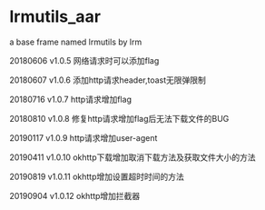 # lrmutils_aar
a base frame named lrmutils by lrm


20180606 v1.0.5 网络请求时可以添加flag

20180607 v1.0.6 添加http请求header,toast无限弹限制

20180716 v1.0.7 http请求增加flag

20180810 v1.0.8 修复http请求增加flag后无法下载文件的BUG

20190117 v1.0.9 http请求增加user-agent

20190411 v1.0.10 okhttp下载增加取消下载方法及获取文件大小的方法

20190819 v1.0.11 okhttp增加设置超时时间的方法

20190904 v1.0.12 okhttp增加拦截器
